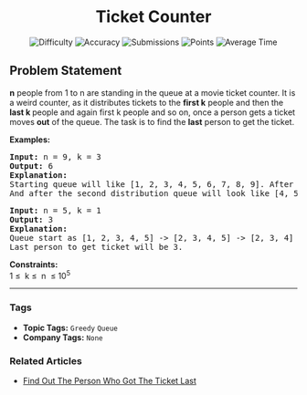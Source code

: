<h1 align="center">Ticket Counter</h1>

<p align="center">
  <img alt="Difficulty" title="Difficulty" src="https://custom-icon-badges.demolab.com/badge/Difficulty: Easy-1F222E?style=for-the-badge&logoColor=white&logo=fire"/>
  <img alt="Accuracy" title="Accuracy" src="https://custom-icon-badges.demolab.com/badge/Accuracy: 55.31%25-1F222E?style=for-the-badge&logoColor=white&logo=target"/>
  <img alt="Submissions" title="Submissions" src="https://custom-icon-badges.demolab.com/badge/Submissions: 33K+-1F222E?style=for-the-badge&logoColor=white&logo=repo"/>
  <img alt="Points" title="Points" src="https://custom-icon-badges.demolab.com/badge/Points: 2-1F222E?style=for-the-badge&logoColor=white&logo=award"/>
  <img alt="Average Time" title="Average Time" src="https://custom-icon-badges.demolab.com/badge/Average%20Time: 15m-1F222E?style=for-the-badge&logoColor=white&logo=clock"/>
</p>

## Problem Statement

<b>n</b> people from 1 to n are standing in the queue at a movie ticket counter. It is a weird counter, as it distributes tickets to the <b>first k</b> people and then the <b>last k </b>people and again first k people and so on, once a person gets a ticket moves <b>out</b> of the queue. The task is to find the <b>last</b> person to get the ticket.

<b>Examples:</b>

<pre><b>Input: </b>n = 9, k = 3<br><b>Output: </b>6<br><b>Explanation:</b><br>Starting queue will like [1, 2, 3, 4, 5, 6, 7, 8, 9]. After the first distribution queue will look like [4, 5, 6, 7, 8, 9].<br>And after the second distribution queue will look like [4, 5, 6]. The last person to get the ticket will be 6.</pre>

<pre><b>Input:</b> n = 5, k = 1<br><b>Output: </b>3<br><b>Explanation:</b><br>Queue start as [1, 2, 3, 4, 5] -> [2, 3, 4, 5] -> [2, 3, 4] -> [3, 4] -> [3]<br>Last person to get ticket will be 3.</pre>

<b>Constraints:</b><br>1 ≤  k ≤  n  ≤ 10<sup>5</sup>


<hr>

### Tags
- **Topic Tags:** `Greedy` `Queue`
- **Company Tags:** `None`

### Related Articles
- [Find Out The Person Who Got The Ticket Last](https://www.geeksforgeeks.org/find-out-the-person-who-got-the-ticket-last/)
